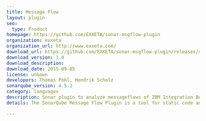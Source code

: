 ```yaml
---
title: Message Flow
layout: plugin
seo:
  type: Product
homepage: https://github.com/EXXETA/sonar-msgflow-plugin
organization: exxeta
organization_url: http://www.exxeta.com/
download_url: https://github.com/EXXETA/sonar-msgflow-plugin/releases/download/1.0/sonar-msgflow-plugin-1.0.jar
download_version: 1.0
download_description: 
download_date: 2015-09-05
license: unkown
developers: Thomas Pohl, Hendrik Scholz
sonarqube_version: 4.5.2
category: languages
description: Sonar plugin to analyze messageflows of IBM Integration Bus projects.
details: The SonarQube Message Flow Plugin is a tool for static code analysis of message flows / integration flows developed for the IBM Websphere Message Broker / IBM Integration Bus. The plugin analyzes msgflow files regarding configuration and wiring of message flow nodes for the IBM Websphere Message Broker / IBM Integration Bus.

---
```

